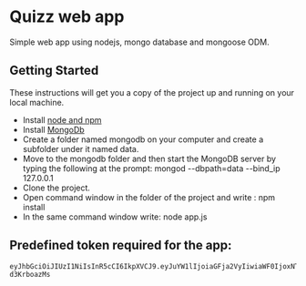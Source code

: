 # Quizz web app

Simple web app using nodejs, mongo database and mongoose ODM.

## Getting Started

These instructions will get you a copy of the project up and running on your local machine.

* Install [node and npm](https://nodejs.org/en/download/)
* Install [MongoDb](https://docs.mongodb.com/manual/installation/)
* Create a folder named mongodb on your computer and create a subfolder under it named data.
* Move to the mongodb folder and then start the MongoDB server by typing the following at the prompt: mongod --dbpath=data --bind_ip 127.0.0.1
* Clone the project.
* Open command window in the folder of the project and write : npm install
* In the same command window write: node app.js

## Predefined token required for the app:

```
eyJhbGciOiJIUzI1NiIsInR5cCI6IkpXVCJ9.eyJuYW1lIjoiaGFja2VyIiwiaWF0IjoxNTQ5MTM1NDMyfQ.vQ_nTCles34LRgRGRKmzFn2ns7vW25VN-d3KrboazMs
```